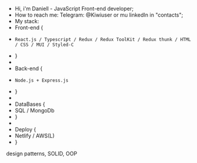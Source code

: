 -  Hi, i'm Daniell - JavaScript Front-end developer;
-  How to reach me: Telegram: @Kiwiuser or mu linkedIn in "contacts";
-  My stack: 
-  Front-end {
-     React.js / Typescript / Redux / Redux ToolKit / Redux thunk / HTML / CSS / MUI / Styled-C
-  }
-  
-  Back-end {
-     Node.js + Express.js
-  }
-  
-  DataBases {
-    SQL / MongoDb
-  }
-  
-  Deploy {
-    Netlify / AWS(L)
- }

design patterns, SOLID, OOP
